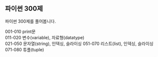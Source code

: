 ## 파이썬 300제
파이썬 300제를 풀어봅니다.  

001-010 print문  
011-020 변수(variable), 자료형(datatype)  
021-050 문자열(string), 인덱싱, 슬라이싱
051-070 리스트(list), 인덱싱, 슬라이싱  
071-080 튜플(tuple)
